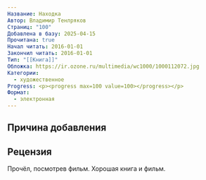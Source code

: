 ```yaml
---
Название: Находка
Автор: Владимир Тенлряков
Страниц: "100"
Добавлена в базу: 2025-04-15
Прочитана: true
Начал читать: 2016-01-01
Закончил читать: 2016-01-01
Тип: "[[Книга]]"
Обложка: https://ir.ozone.ru/multimedia/wc1000/1000112072.jpg
Категории:
  - художественное
Progress: <p><progress max=100 value=100></progress></p>
Формат:
  - электронная
---
```

## Причина добавления


## Рецензия

Прочёл, посмотрев фильм. Хорошая книга и фильм.